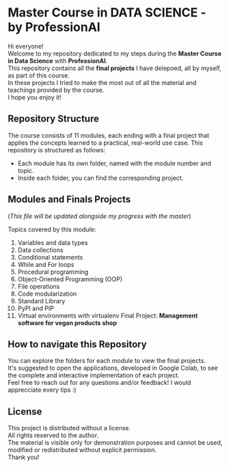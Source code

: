 # Master Course in DATA SCIENCE - by ProfessionAI
Hi everyone! \
Welcome to my repository dedicated to my steps during the **Master Course in Data Science** with **ProfessionAI**.\
This repository contains all the **final projects** I have delepoed, all by myself, as part of this course. \
In these projects I tried to make the most out of all the material and teachings provided by the course.\
I hope you  enjoy it! 

## Repository Structure
The course consists of 11 modules, each ending with a final project that applies the concepts learned to a practical, real-world use case.
This repository is structured as follows:
- Each module has its own folder, named with the module number and topic.
- Inside each folder, you can find the corresponding project.


## Modules and Finals Projects
(*This file will be updated alongside my progress with the master*)

Topics covered by this module:
1. Variables and data types
2. Data collections
3. Conditional statements
4. While and For loops
5. Procedural programming
6. Object-Oriented Programming (OOP)
7. File operations
8. Code modularization
9. Standard Library
10. PyPI and PIP
11. Virtual environments with virtualenv
Final Project: **Management software for vegan products shop**


## How to navigate this Repository
You can explore the folders for each module to view the final projects. \
It's suggested to open the applications, developed in Google Colab, to see the complete and interactive implementation of each project. \
Feel free to reach out for any questions and/or feedback! I would apprecciate every tips :)



## License 
This project is distributed without a license.\
All rights reserved to the author.\
The material is visible only for demonstration purposes and cannot be used, modified or redistributed without explicit permission.\
Thank you!
